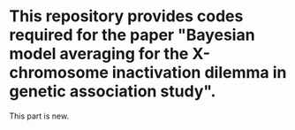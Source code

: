 # This repository provides codes required for the paper "Bayesian model averaging for the X-chromosome inactivation dilemma in genetic association study".
This part is new.
